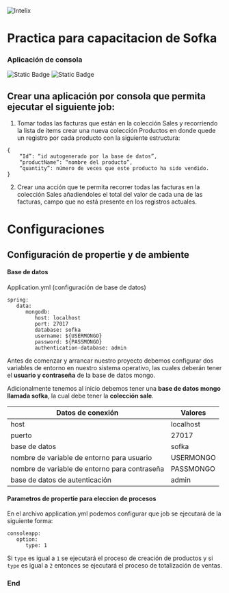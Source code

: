 ![Intelix](https://i.imgur.com/VD7nJDi.png)

# Practica para capacitacion de Sofka
### Aplicación de consola

 ![Static Badge](https://img.shields.io/badge/0.0.1-version-%2300bab4) ![Static Badge](https://img.shields.io/badge/0.0.1-release-%2300bab4)

## Crear una aplicación por consola que permita ejecutar el siguiente job:

1. Tomar todas las facturas que están en la colección Sales y recorriendo la lista de items crear una nueva colección Productos en donde quede un registro por cada producto con la siguiente estructura:

```
{
	“Id”: “id autogenerado por la base de datos”,
	“productName”: “nombre del producto”,
	“quantity”: número de veces que este producto ha sido vendido.
}
```
2. Crear una acción que te permita recorrer todas las facturas en la colección Sales añadiendoles el total del valor de cada una de las facturas, campo que no está presente en los registros actuales.

# Configuraciones
## Configuración de propertie y de ambiente

#### Base de datos

Application.yml (configuración de base de datos)

```
spring:
   data:
      mongodb:
         host: localhost
         port: 27017
         database: sofka
         username: ${USERMONGO}
         password: ${PASSMONGO}
         authentication-database: admin 
```

Antes de comenzar y arrancar nuestro proyecto debemos configurar dos variables de entorno en nuestro sistema operativo, las cuales deberán tener el **usuario y contraseña** de la base de datos mongo.

Adicionalmente tenemos al inicio debemos tener una **base de datos mongo llamada sofka**, la cual  debe tener la **colección sale**.

Datos de conexión  | Valores
------------- | -------------
host  | localhost
puerto | 27017
base de datos  | sofka
nombre de variable de entorno para usuario  | USERMONGO
nombre de variable de entorno para contraseña  | PASSMONGO
base de datos de autenticación | admin

#### Parametros de propertie para eleccion de procesos

En el archivo application.yml podemos configurar que job se ejecutará de la siguiente forma:

```
consoleapp:
   option:
      type: 1
```

Si  ```type``` es igual a ```1``` se ejecutará el proceso de creación de productos y si ```type``` es igual a ```2``` entonces se ejecutará el proceso de totalización de ventas.

### End
